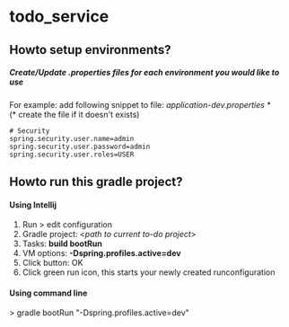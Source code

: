 # todo_service

## Howto setup environments?
##### Create/Update .properties files for each environment you would like to use <br>
For example: add following snippet to file: _application-dev.properties_ \* <br> 
(\* create the file if it doesn't exists)
``` 
# Security
spring.security.user.name=admin
spring.security.user.password=admin
spring.security.user.roles=USER
```


## Howto run this gradle project?
#### Using Intellij
1. Run > edit configuration <br>
2. Gradle project: \<<i>path to current to-do project</i>\> <br>
3. Tasks: <b>build bootRun</b> <br>
4. VM options: <b>-Dspring.profiles.active=dev</b> <br>
5. Click button: OK
6. Click green run icon, this starts your newly created runconfiguration
#### Using command line
\> gradle bootRun "-Dspring.profiles.active=dev" <br>




